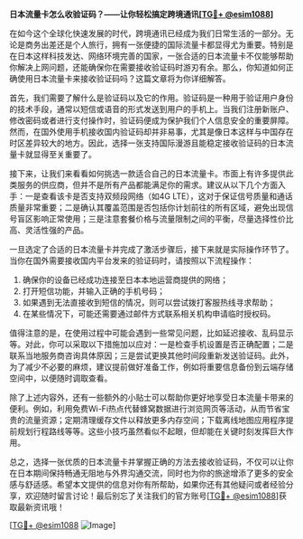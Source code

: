 **日本流量卡怎么收验证码？——让你轻松搞定跨境通讯[[TG💪+ @esim1088](https://t.me/s/esim1088)]**

在如今这个全球化快速发展的时代，跨境通讯已经成为我们日常生活的一部分。无论是商务出差还是个人旅行，拥有一张便捷的国际流量卡都显得尤为重要。特别是在日本这样科技发达、网络环境完善的国家，一张合适的日本流量卡不仅能够帮助你解决上网问题，还能确保你在需要接收验证码时游刃有余。那么，你知道如何正确使用日本流量卡来接收验证码吗？这篇文章将为你详细解答。

首先，我们需要了解什么是验证码以及它的作用。验证码是一种用于验证用户身份的技术手段，通常以短信或语音的形式发送到用户的手机上。当我们注册新账户、修改密码或者进行支付操作时，验证码便成为保护我们个人信息安全的重要屏障。然而，在国外使用手机接收国内验证码却并非易事，尤其是像日本这样与中国存在时区差异较大的地方。因此，选择一张支持国际漫游且能稳定接收验证码的日本流量卡就显得至关重要了。

接下来，让我们来看看如何挑选一款适合自己的日本流量卡。市面上有许多提供此类服务的供应商，但并不是所有产品都能满足你的需求。建议从以下几个方面入手：一是查看该卡是否支持双频段网络（如4G LTE），这对于保证信号质量和通话质量非常重要；二是确认其覆盖范围是否包括你计划前往的所有区域，避免出现信号盲区影响正常使用；三是注意套餐价格与流量限制之间的平衡，尽量选择性价比高、灵活性强的产品。

一旦选定了合适的日本流量卡并完成了激活步骤后，接下来就是实际操作环节了。当你在国外需要接收国内平台发来的验证码时，请按照以下流程操作：

1. 确保你的设备已经成功连接至日本本地运营商提供的网络；
2. 打开短信功能，并输入正确的手机号码；
3. 如果遇到无法直接收到短信的情况，则可以尝试拨打客服热线寻求帮助；
4. 在某些情况下，可能还需要通过邮件方式联系相关机构申请临时授权码。

值得注意的是，在使用过程中可能会遇到一些常见问题，比如延迟接收、乱码显示等。对此，你可以采取以下措施加以应对：一是检查手机设置是否正确配置；二是联系当地服务商咨询具体原因；三是尝试更换其他时间段重新发送验证码。此外，为了减少不必要的麻烦，建议提前做好准备工作，例如将重要信息备份到云端存储空间中，以便随时调取查看。

除了上述内容外，还有一些额外的小贴士可以帮助你更好地享受日本流量卡带来的便利。例如，利用免费Wi-Fi热点代替蜂窝数据进行浏览网页等活动，从而节省宝贵的流量资源；定期清理缓存文件以释放更多内存空间；下载离线地图应用程序提前规划行程路线等等。这些小技巧虽然看似不起眼，但却能在关键时刻发挥巨大作用。

总之，选择一张优质的日本流量卡并掌握正确的方法去接收验证码，不仅可以让你在日本期间保持畅通无阻地与外界沟通交流，同时也为你的旅途增添了更多的安全感与舒适感。希望本文提供的信息对你有所帮助，如果你还有其他疑问或者经验分享，欢迎随时留言讨论！最后别忘了关注我们的官方账号[[TG💪+ @esim1088](https://t.me/s/esim1088)]获取最新资讯哦！

[[TG💪+ @esim1088](https://t.me/s/esim1088) ![Image](https://i.postimg.cc/4NQfJmqS/Snipaste-2025-05-13-00-14-12.png)]